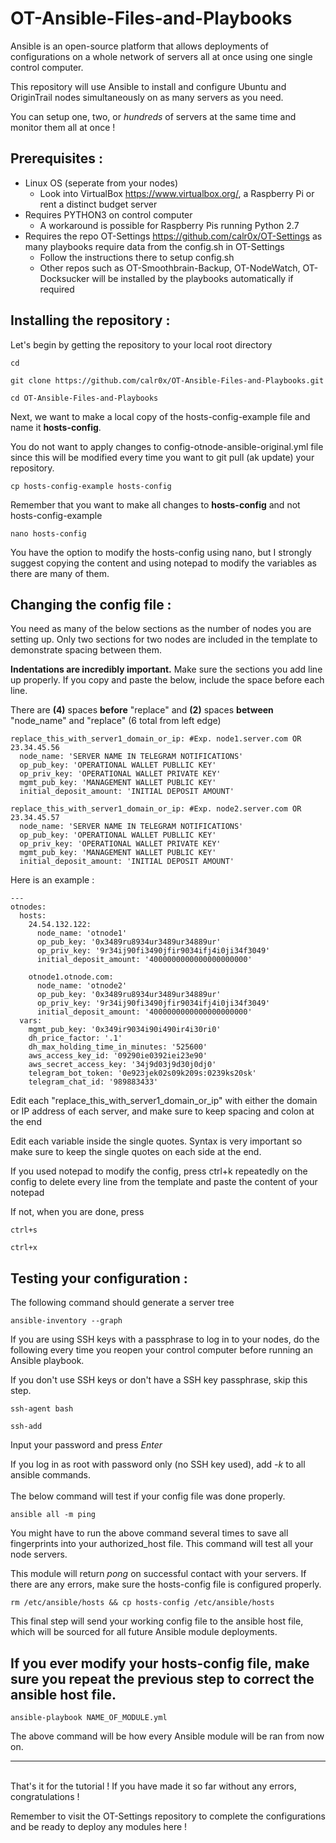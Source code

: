 # __OT-Ansible-Files-and-Playbooks__
Ansible is an open-source platform that allows deployments of configurations on a whole network of servers all at once using one single control computer.

This repository will use Ansible to install and configure Ubuntu and OriginTrail nodes simultaneously on as many servers as you need. 

You can setup one, two, or *hundreds* of servers at the same time and monitor them all at once !

## __Prerequisites :__
- Linux OS (seperate from your nodes)
  -  Look into VirtualBox https://www.virtualbox.org/, a Raspberry Pi or rent a distinct budget server
- Requires PYTHON3 on control computer
  - A workaround is possible for Raspberry Pis running Python 2.7
- Requires the repo OT-Settings https://github.com/calr0x/OT-Settings as many playbooks require data from the config.sh in OT-Settings
  - Follow the instructions there to setup config.sh
  - Other repos such as OT-Smoothbrain-Backup, OT-NodeWatch, OT-Docksucker will be installed by the playbooks automatically if required

## __Installing the repository :__
Let's begin by getting the repository to your local root directory
```
cd
```
```
git clone https://github.com/calr0x/OT-Ansible-Files-and-Playbooks.git
```
```
cd OT-Ansible-Files-and-Playbooks
```
Next, we want to make a local copy of the hosts-config-example file and name it __hosts-config__. 

You do not want to apply changes to config-otnode-ansible-original.yml file since this will be modified every time you want to git pull (ak update) your repository.
```
cp hosts-config-example hosts-config
```
Remember that you want to make all changes to __hosts-config__ and not hosts-config-example
```
nano hosts-config
```
You have the option to modify the hosts-config using nano, but I strongly suggest copying the content and using notepad to modify the variables as there are many of them. 

## __Changing the config file :__
You need as many of the below sections as the number of nodes you are setting up. Only two sections for two nodes are included in the template to demonstrate spacing between them. 

__Indentations are incredibly important.__ Make sure the sections you add line up properly. If you copy and paste the below, include the space before each line. 

There are __(4)__ spaces __before__ "replace" and __(2)__ spaces __between__ "node_name" and "replace" (6 total from left edge)

    replace_this_with_server1_domain_or_ip: #Exp. node1.server.com OR 23.34.45.56
      node_name: 'SERVER NAME IN TELEGRAM NOTIFICATIONS'
      op_pub_key: 'OPERATIONAL WALLET PUBLLIC KEY'
      op_priv_key: 'OPERATIONAL WALLET PRIVATE KEY'
      mgmt_pub_key: 'MANAGEMENT WALLET PUBLIC KEY'
      initial_deposit_amount: 'INITIAL DEPOSIT AMOUNT'

    replace_this_with_server1_domain_or_ip: #Exp. node2.server.com OR 23.34.45.57
      node_name: 'SERVER NAME IN TELEGRAM NOTIFICATIONS'
      op_pub_key: 'OPERATIONAL WALLET PUBLLIC KEY'
      op_priv_key: 'OPERATIONAL WALLET PRIVATE KEY'
      mgmt_pub_key: 'MANAGEMENT WALLET PUBLIC KEY'
      initial_deposit_amount: 'INITIAL DEPOSIT AMOUNT'

Here is an example :

```
---
otnodes:
  hosts:
    24.54.132.122:
      node_name: 'otnode1'
      op_pub_key: '0x3489ru8934ur3489ur34889ur'
      op_priv_key: '9r34ij90fi3490jfir9034ifj4i0ji34f3049'
      initial_deposit_amount: '4000000000000000000000'

    otnode1.otnode.com:
      node_name: 'otnode2'
      op_pub_key: '0x3489ru8934ur3489ur34889ur'
      op_priv_key: '9r34ij90fi3490jfir9034ifj4i0ji34f3049'
      initial_deposit_amount: '4000000000000000000000'
  vars:
    mgmt_pub_key: '0x349ir9034i90i490ir4i30ri0'
    dh_price_factor: '.1'
    dh_max_holding_time_in_minutes: '525600'
    aws_access_key_id: '09290ie0392iei23e90'
    aws_secret_access_key: '34j9d03j9d30j0dj0'
    telegram_bot_token: '0e923jek02s09k209s:0239ks20sk'
    telegram_chat_id: '989883433'
```
Edit each "replace_this_with_server1_domain_or_ip" with either the domain or IP address of each server, and make sure to keep spacing and colon at the end

Edit each variable inside the single quotes. Syntax is very important so make sure to keep the single quotes on each side at the end.

If you used notepad to modify the config, press ctrl+k repeatedly on the config to delete every line from the template and paste the content of your notepad

If not, when you are done, press
```
ctrl+s
```
```
ctrl+x
```
## __Testing your configuration :__
The following command should generate a server tree
```
ansible-inventory --graph
```
If you are using SSH keys with a passphrase to log in to your nodes, do the following every time you reopen your control computer before running an Ansible playbook.

If you don't use SSH keys or don't have a SSH key passphrase, skip this step.
```
ssh-agent bash
```
```
ssh-add
```
Input your password and press *Enter*

If you log in as root with password only (no SSH key used), add *-k* to all ansible commands.
\
\
The below command will test if your config file was done properly.
```
ansible all -m ping
```
You might have to run the above command several times to save all fingerprints into your authorized_host file. This command will test all your node servers. 

This module will return *pong* on successful contact with your servers. If there are any errors, make sure the hosts-config file is configured properly.
```
rm /etc/ansible/hosts && cp hosts-config /etc/ansible/hosts
```
This final step will send your working config file to the ansible host file, which will be sourced for all future Ansible module deployments. 

## __If you ever modify your hosts-config file, make sure you repeat the previous step to correct the ansible host file.__ 

```
ansible-playbook NAME_OF_MODULE.yml
```
The above command will be how every Ansible module will be ran from now on. 



---

\
That's it for the tutorial ! If you have made it so far without any errors, congratulations !

Remember to visit the OT-Settings repository to complete the configurations and be ready to deploy any modules here !
